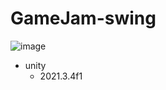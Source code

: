 # GameJam-swing
![image](https://github.com/miyata-lab-game-club/GameJam-swing/assets/81962317/26838ee3-0c8c-4e4d-bfd6-c6e2f3f8ded2)
- unity
  - 2021.3.4f1 
